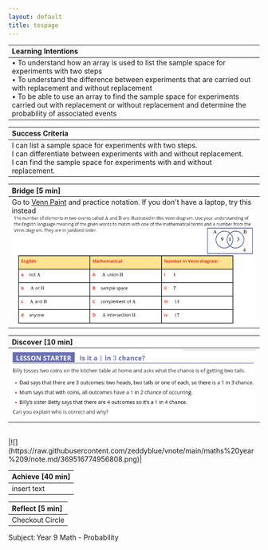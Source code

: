 ```yaml
---
layout: default
title: tespage
---
```

 
 | Learning Intentions  |
 | :-- |
 |  • To understand how an array is used to list the sample space for experiments with two steps <br>• To understand the difference between experiments that are carried out with replacement and without replacement<br>• To be able to use an array to find the sample space for experiments carried out with replacement or without replacement and determine the probability of associated events 
 

| Success Criteria |
| :--------------------- |
|I can list a sample space for experiments with two steps. <br> I can differentiate between experiments with and without replacement. <br> I can find the sample space for experiments with and without replacement.



| Bridge [5 min] |
| :------------------ |
|Go to [Venn Paint](https://www.transum.org/Maths/Activity/Venn/) and practice notation. If you don't have a laptop, try this instead <br> ![](https://raw.githubusercontent.com/zeddyblue/vnote/main/maths%20year%209/note.md/441195927595986.png)
 

| Discover [10 min]                                                                                                                                                           |
| :------------------------------------------------------------------------------------------------------------------------------------------------------- |
| ![](https://raw.githubusercontent.com/zeddyblue/vnote/main/maths%20year%209/note.md/468536826142464.png) |
<br>
|![](https://raw.githubusercontent.com/zeddyblue/vnote/main/maths%20year%209/note.md/369516774956808.png)|
 

| Achieve [40 min] |
| :---------------------- |
| insert text 

 

| Reflect [5 min]                            |
| :----------------------------------------- |
| Checkout Circle
Subject: Year 9 Math - Probability 



  
